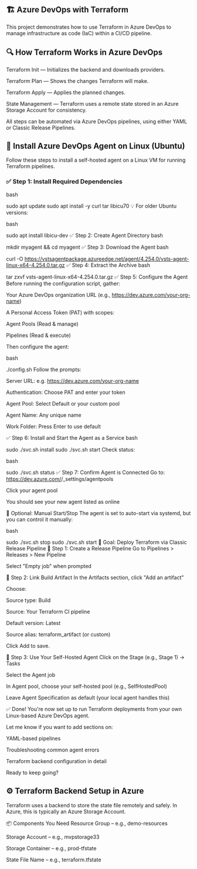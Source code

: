 ## 🏗 Azure DevOps with Terraform
This project demonstrates how to use Terraform in Azure DevOps to manage infrastructure as code (IaC) within a CI/CD pipeline.

## 🔍 How Terraform Works in Azure DevOps
Terraform Init — Initializes the backend and downloads providers.

Terraform Plan — Shows the changes Terraform will make.

Terraform Apply — Applies the planned changes.

State Management — Terraform uses a remote state stored in an Azure Storage Account for consistency.

All steps can be automated via Azure DevOps pipelines, using either YAML or Classic Release Pipelines.

## 🐧 Install Azure DevOps Agent on Linux (Ubuntu)
Follow these steps to install a self-hosted agent on a Linux VM for running Terraform pipelines.

### ✅ Step 1: Install Required Dependencies
bash

sudo apt update
sudo apt install -y curl tar libicu70
💡 For older Ubuntu versions:

bash

sudo apt install libicu-dev
✅ Step 2: Create Agent Directory
bash

mkdir myagent && cd myagent
✅ Step 3: Download the Agent
bash

curl -O https://vstsagentpackage.azureedge.net/agent/4.254.0/vsts-agent-linux-x64-4.254.0.tar.gz
✅ Step 4: Extract the Archive
bash

tar zxvf vsts-agent-linux-x64-4.254.0.tar.gz
✅ Step 5: Configure the Agent
Before running the configuration script, gather:

Your Azure DevOps organization URL (e.g., https://dev.azure.com/your-org-name)

A Personal Access Token (PAT) with scopes:

Agent Pools (Read & manage)

Pipelines (Read & execute)

Then configure the agent:

bash

./config.sh
Follow the prompts:

Server URL: e.g. https://dev.azure.com/your-org-name

Authentication: Choose PAT and enter your token

Agent Pool: Select Default or your custom pool

Agent Name: Any unique name

Work Folder: Press Enter to use default

✅ Step 6: Install and Start the Agent as a Service
bash

sudo ./svc.sh install
sudo ./svc.sh start
Check status:

bash

sudo ./svc.sh status
✅ Step 7: Confirm Agent is Connected
Go to: https://dev.azure.com/<your-org-name>/_settings/agentpools

Click your agent pool

You should see your new agent listed as online

🧼 Optional: Manual Start/Stop
The agent is set to auto-start via systemd, but you can control it manually:

bash

sudo ./svc.sh stop
sudo ./svc.sh start
🚀 Goal: Deploy Terraform via Classic Release Pipeline
🔷 Step 1: Create a Release Pipeline
Go to Pipelines > Releases > New Pipeline

Select "Empty job" when prompted

🔷 Step 2: Link Build Artifact
In the Artifacts section, click "Add an artifact"

Choose:

Source type: Build

Source: Your Terraform CI pipeline

Default version: Latest

Source alias: terraform_artifact (or custom)

Click Add to save.

🔷 Step 3: Use Your Self-Hosted Agent
Click on the Stage (e.g., Stage 1) → Tasks

Select the Agent job

In Agent pool, choose your self-hosted pool (e.g., SelfHostedPool)

Leave Agent Specification as default (your local agent handles this)

✅ Done! You're now set up to run Terraform deployments from your own Linux-based Azure DevOps agent.

Let me know if you want to add sections on:

YAML-based pipelines

Troubleshooting common agent errors

Terraform backend configuration in detail

Ready to keep going?


## ⚙️ Terraform Backend Setup in Azure
Terraform uses a backend to store the state file remotely and safely. In Azure, this is typically an Azure Storage Account.

📦 Components You Need
Resource Group – e.g., demo-resources

Storage Account – e.g., mvpstorage33

Storage Container – e.g., prod-tfstate

State File Name – e.g., terraform.tfstate
